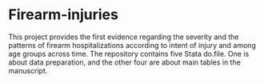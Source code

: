 # Firearm-injuries
This project provides the first evidence regarding the severity and the patterns of firearm hospitalizations according to intent of injury and among age groups across time. The repository contains five Stata do.file. One is about data preparation, and the other four are about main tables in the manuscript.
